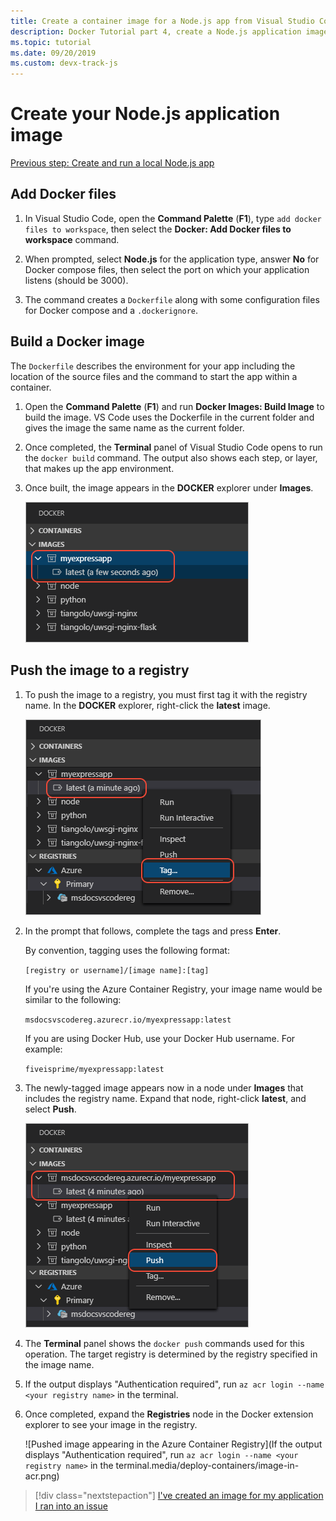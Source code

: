 ```yaml
---
title: Create a container image for a Node.js app from Visual Studio Code
description: Docker Tutorial part 4, create a Node.js application image
ms.topic: tutorial
ms.date: 09/20/2019
ms.custom: devx-track-js
---
```


# Create your Node.js application image

[Previous step: Create and run a local Node.js app](tutorial-vscode-docker-node-03.md)

## Add Docker files

1. In Visual Studio Code, open the **Command Palette** (**F1**), type `add docker files to workspace`, then select the **Docker: Add Docker files to workspace** command.

1. When prompted, select **Node.js** for the application type, answer **No** for Docker compose files, then select the port on which your application listens (should be 3000).

1. The command creates a `Dockerfile` along with some configuration files for Docker compose and a `.dockerignore`.

## Build a Docker image

The `Dockerfile` describes the environment for your app including the location of the source files and the command to start the app within a container.

1. Open the **Command Palette** (**F1**) and run **Docker Images: Build Image** to build the image. VS Code uses the Dockerfile in the current folder and gives the image the same name as the current folder.

1. Once completed, the **Terminal** panel of Visual Studio Code opens to run the `docker build` command. The output also shows each step, or layer, that makes up the app environment.

1. Once built, the image appears in the **DOCKER** explorer under **Images**.

    ![List of docker images in Visual Studio Code](../../media/deploy-containers/image-list.png)

## Push the image to a registry

1. To push the image to a registry, you must first tag it with the registry name. In the **DOCKER** explorer, right-click the **latest** image.

    ![Image tag command in Visual Studio Code](../../media/deploy-containers/tag-command.png)

1. In the prompt that follows, complete the tags and press **Enter**.

    By convention, tagging uses the following format:

    `[registry or username]/[image name]:[tag]`

    If you're using the Azure Container Registry, your image name would be similar to the following:

    `msdocsvscodereg.azurecr.io/myexpressapp:latest`

    If you are using Docker Hub, use your Docker Hub username. For example:

    `fiveisprime/myexpressapp:latest`

1. The newly-tagged image appears now in a node under **Images** that includes the registry name. Expand that node, right-click **latest**, and select **Push**.

    ![Push image command in Visual Studio Code](../../media/deploy-containers/push-command.png)

1. The **Terminal** panel shows the `docker push` commands used for this operation. The target registry is determined by the registry specified in the image name. 

1. If the output displays "Authentication required", run `az acr login --name <your registry name>` in the terminal.

1. Once completed, expand the **Registries** node in the Docker extension explorer to see your image in the registry.

    ![Pushed image appearing in the Azure Container Registry](If the output displays "Authentication required", run `az acr login --name <your registry name>` in the terminal.media/deploy-containers/image-in-acr.png)

> [!div class="nextstepaction"]
> [I've created an image for my application](tutorial-vscode-docker-node-05.md) [I ran into an issue](https://www.research.net/r/PWZWZ52?tutorial=docker-extension&step=containerize-app)
